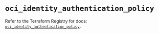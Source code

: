 # `oci_identity_authentication_policy`

Refer to the Terraform Registry for docs: [`oci_identity_authentication_policy`](https://registry.terraform.io/providers/oracle/oci/7.19.0/docs/resources/identity_authentication_policy).
